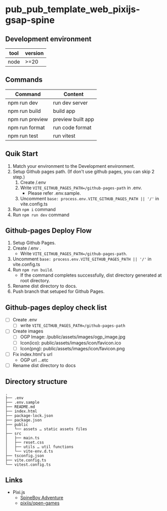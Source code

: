 # pub_pub_template_web_pixijs-gsap-spine

## Development environment

| tool | version |
| ---- | ------- |
| node | >=20    |

## Commands

| Command         | Content           |
| --------------- | ----------------- |
| npm run dev     | run dev server    |
| npm run build   | build app         |
| npm run preview | preview built app |
| npm run format  | run code format   |
| npm run test    | run vitest        |

## Quik Start

1. Match your environment to the Development environment.
2. Setup Github pages path. (If don't use github pages, you can skip 2 step.)
   1. Create /.env
   2. Write `VITE_GITHUB_PAGES_PATH=/github-pages-path` in .env.
      - Please refer .env.sample.
   3. Uncomment `base: process.env.VITE_GITHUB_PAGES_PATH || '/'` in vite.config.ts
3. Run `npm i` command
4. Run `npm run dev` command

## Github-pages Deploy Flow

1. Setup Github Pages.
2. Create /.env .
   - Write `VITE_GITHUB_PAGES_PATH=/github-pages-path`.
3. Uncomment `base: process.env.VITE_GITHUB_PAGES_PATH || '/'` in vite.config.ts
4. Run `npm run build`.
   - If the command completes successfully, dist directory generated at root directory.
5. Rename dist directory to docs.
6. Push branch that setuped for Github Pages.

## Github-pages deploy check list

- [ ] Create .env
  - [ ] write `VITE_GITHUB_PAGES_PATH=/github-pages-path`
- [ ] Create images
  - [ ] OGP Image: /public/assets/images/ogp_image.jpg
  - [ ] Icon(ico): public/assets/images/icon/favicon.ico
  - [ ] Icon(png): public/assets/images/icon/favicon.png
- [ ] Fix index.html's url
  - OGP url …etc
- [ ] Rename dist directory to docs

## Directory structure

```
.
├── .env
├── .env.sample
├── README.md
├── index.html
├── package-lock.json
├── package.json
├── public
│   └── assets … static assets files
├── src
│   ├── main.ts
│   ├── reset.css
│   ├── utils … util functions
│   └── vite-env.d.ts
├── tsconfig.json
├── vite.config.ts
└── vitest.config.ts
```

## Links

- Pixi.js
  - [SpineBoy Adventure](https://pixijs.com/8.x/tutorials/spine-boy-adventure#1)
  - [pixijs/open-games](https://github.com/pixijs/open-games/tree/main)
